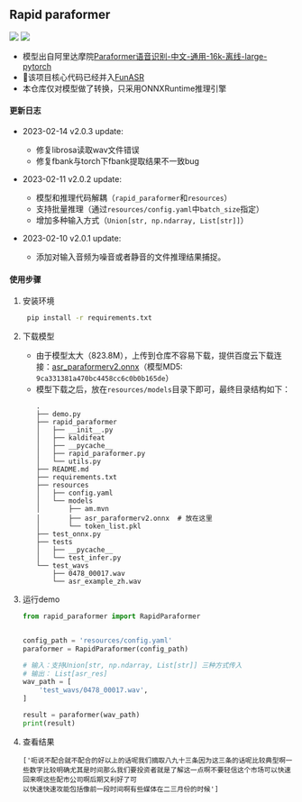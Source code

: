 ## Rapid paraformer

<p align="left">
    <a href=""><img src="https://img.shields.io/badge/Python->=3.7,<=3.10-aff.svg"></a>
    <a href=""><img src="https://img.shields.io/badge/OS-Linux%2C%20Win%2C%20Mac-pink.svg"></a>
</p>

- 模型出自阿里达摩院[Paraformer语音识别-中文-通用-16k-离线-large-pytorch](https://www.modelscope.cn/models/damo/speech_paraformer-large_asr_nat-zh-cn-16k-common-vocab8404-pytorch/summary)
- 🎉该项目核心代码已经并入[FunASR](https://github.com/alibaba-damo-academy/FunASR)
- 本仓库仅对模型做了转换，只采用ONNXRuntime推理引擎


#### 更新日志
- 2023-02-14 v2.0.3 update:
  - 修复librosa读取wav文件错误
  - 修复fbank与torch下fbank提取结果不一致bug

- 2023-02-11 v2.0.2 update:
  - 模型和推理代码解耦（`rapid_paraformer`和`resources`）
  - 支持批量推理（通过`resources/config.yaml`中`batch_size`指定）
  - 增加多种输入方式（`Union[str, np.ndarray, List[str]]`）

- 2023-02-10 v2.0.1 update:
  - 添加对输入音频为噪音或者静音的文件推理结果捕捉。


#### 使用步骤
1. 安装环境
   ```bash
    pip install -r requirements.txt
   ```
2. 下载模型
   - 由于模型太大（823.8M），上传到仓库不容易下载，提供百度云下载连接：[asr_paraformerv2.onnx](https://pan.baidu.com/s/1-nEf2eUpkzlcRqiYEwub2A?pwd=dcr3)（模型MD5: `9ca331381a470bc4458cc6c0b0b165de`）
   - 模型下载之后，放在`resources/models`目录下即可，最终目录结构如下：
        ```text
        .
        ├── demo.py
        ├── rapid_paraformer
        │   ├── __init__.py
        │   ├── kaldifeat
        │   ├── __pycache__
        │   ├── rapid_paraformer.py
        │   └── utils.py
        ├── README.md
        ├── requirements.txt
        ├── resources
        │   ├── config.yaml
        │   └── models
        │       ├── am.mvn
        │       ├── asr_paraformerv2.onnx  # 放在这里
        │       └── token_list.pkl
        ├── test_onnx.py
        ├── tests
        │   ├── __pycache__
        │   └── test_infer.py
        └── test_wavs
            ├── 0478_00017.wav
            └── asr_example_zh.wav
        ```

3. 运行demo
    ```python
    from rapid_paraformer import RapidParaformer


    config_path = 'resources/config.yaml'
    paraformer = RapidParaformer(config_path)

    # 输入：支持Union[str, np.ndarray, List[str]] 三种方式传入
    # 输出： List[asr_res]
    wav_path = [
        'test_wavs/0478_00017.wav',
    ]

    result = paraformer(wav_path)
    print(result)
    ```
4. 查看结果
   ```text
   ['呃说不配合就不配合的好以上的话呢我们摘取八九十三条因为这三条的话呢比较典型啊一些数字比较明确尤其是时间那么我们要投资者就是了解这一点啊不要轻信这个市场可以快速回来啊这些配市公司啊后期又利好了可
   以快速快速攻能包括像前一段时间啊有些媒体在二三月份的时候']
   ```
